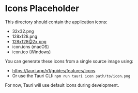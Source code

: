 # Icons Placeholder

This directory should contain the application icons:

- 32x32.png
- 128x128.png
- 128x128@2x.png
- icon.icns (macOS)
- icon.ico (Windows)

You can generate these icons from a single source image using:
- https://tauri.app/v1/guides/features/icons
- Or use the Tauri CLI: `npm run tauri icon path/to/icon.png`

For now, Tauri will use default icons during development.
